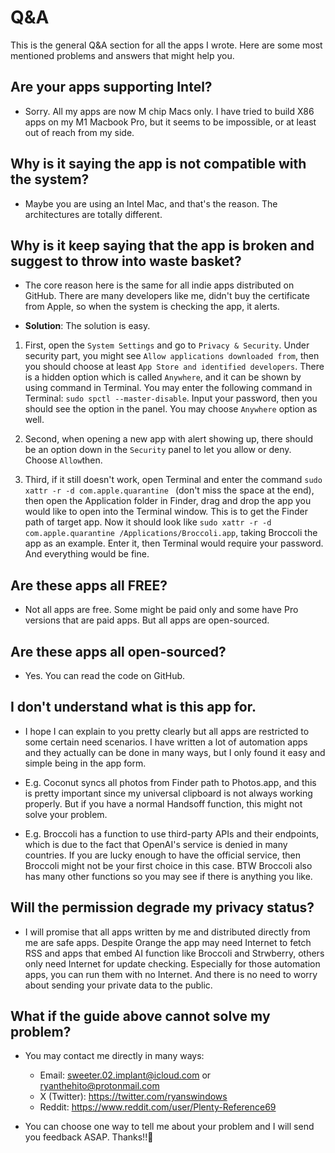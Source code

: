 # Q&A

This is the general Q&amp;A section for all the apps I wrote. Here are some most mentioned problems and answers that might help you.

## Are your apps supporting Intel?

- Sorry. All my apps are now M chip Macs only. I have tried to build X86 apps on my M1 Macbook Pro, but it seems to be impossible, or at least out of reach from my side. 

## Why is it saying the app is not compatible with the system?

- Maybe you are using an Intel Mac, and that's the reason. The architectures are totally different.

## Why is it keep saying that the app is broken and suggest to throw into waste basket?

- The core reason here is the same for all indie apps distributed on GitHub. There are many developers like me, didn't buy the certificate from Apple, so when the system is checking the app, it alerts.

- **Solution**: The solution is easy. 

1. First, open the ```System Settings``` and go to ```Privacy & Security```. Under security part, you might see ```Allow applications downloaded from```, then you should choose at least ```App Store and identified developers```. There is a hidden option which is called ```Anywhere```, and it can be shown by using command in Terminal. You may enter the following command in Terminal: ```sudo spctl --master-disable```. Input your password, then you should see the option in the panel. You may choose ```Anywhere``` option as well.

2. Second, when opening a new app with alert showing up, there should be an option down in the ```Security``` panel to let you allow or deny. Choose ```Allow```then.

3. Third, if it still doesn't work, open Terminal and enter the command ```sudo xattr -r -d com.apple.quarantine ``` (don't miss the space at the end), then open the Application folder in Finder, drag and drop the app you would like to open into the Terminal window. This is to get the Finder path of target app. Now it should look like ```sudo xattr -r -d com.apple.quarantine /Applications/Broccoli.app```, taking Broccoli the app as an example. Enter it, then Terminal would require your password. And everything would be fine.

## Are these apps all FREE?

- Not all apps are free. Some might be paid only and some have Pro versions that are paid apps. But all apps are open-sourced.

## Are these apps all open-sourced?

- Yes. You can read the code on GitHub.

## I don't understand what is this app for.

- I hope I can explain to you pretty clearly but all apps are restricted to some certain need scenarios. I have written a lot of automation apps and they actually can be done in many ways, but I only found it easy and simple being in the app form. 

- E.g. Coconut syncs all photos from Finder path to Photos.app, and this is pretty important since my universal clipboard is not always working properly. But if you have a normal Handsoff function, this might not solve your problem. 

- E.g. Broccoli has a function to use third-party APIs and their endpoints, which is due to the fact that OpenAI's service is denied in many countries. If you are lucky enough to have the official service, then Broccoli might not be your first choice in this case. BTW Broccoli also has many other functions so you may see if there is anything you like.

## Will the permission degrade my privacy status?

- I will promise that all apps written by me and distributed directly from me are safe apps. Despite Orange the app may need Internet to fetch RSS and apps that embed AI function like Broccoli and Strwberry, others only need Internet for update checking. Especially for those automation apps, you can run them with no Internet. And there is no need to worry about sending your private data to the public.

## What if the guide above cannot solve my problem?

- You may contact me directly in many ways:
	- Email: sweeter.02.implant@icloud.com or ryanthehito@protonmail.com
	- X (Twitter): https://twitter.com/ryanswindows
	- Reddit: https://www.reddit.com/user/Plenty-Reference69

- You can choose one way to tell me about your problem and I will send you feedback ASAP. Thanks!!🙏